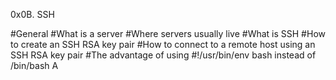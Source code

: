 0x0B. SSH

#General
#What is a server
#Where servers usually live
#What is SSH
#How to create an SSH RSA key pair
#How to connect to a remote host using an SSH RSA key pair
#The advantage of using #!/usr/bin/env bash instead of /bin/bash
A
